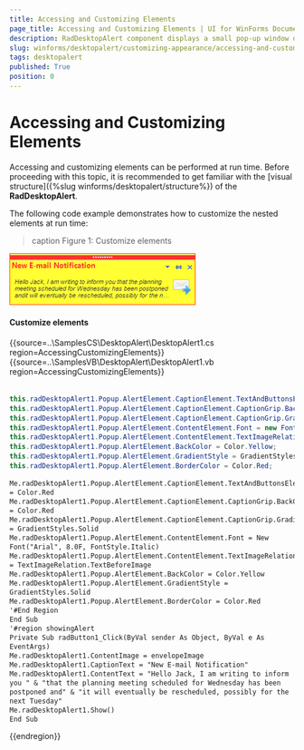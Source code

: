 ```yaml
---
title: Accessing and Customizing Elements
page_title: Accessing and Customizing Elements | UI for WinForms Documentation
description: RadDesktopAlert component displays a small pop-up window on the screen to notify the user that a specific event has occurred in the application. 
slug: winforms/desktopalert/customizing-appearance/accessing-and-customizing-elements 
tags: desktopalert
published: True
position: 0
---
```


# Accessing and Customizing Elements
 
Accessing and customizing elements can be performed at run time. Before proceeding with this topic, it is recommended to get familiar with the [visual structure]({%slug winforms/desktopalert/structure%}) of the __RadDesktopAlert__.

The following code example demonstrates how to customize the nested elements at run time:

>caption Figure 1: Customize elements

![desktopalert-accessing-and-customizing-elements 001](images/desktopalert-accessing-and-customizing-elements001.png)

#### Customize elements 

{{source=..\SamplesCS\DesktopAlert\DesktopAlert1.cs region=AccessingCustomizingElements}} 
{{source=..\SamplesVB\DesktopAlert\DesktopAlert1.vb region=AccessingCustomizingElements}} 

````C#
            
this.radDesktopAlert1.Popup.AlertElement.CaptionElement.TextAndButtonsElement.TextElement.ForeColor = Color.Red;
this.radDesktopAlert1.Popup.AlertElement.CaptionElement.CaptionGrip.BackColor = Color.Red;
this.radDesktopAlert1.Popup.AlertElement.CaptionElement.CaptionGrip.GradientStyle = GradientStyles.Solid;
this.radDesktopAlert1.Popup.AlertElement.ContentElement.Font = new Font("Arial", 8f,FontStyle.Italic);
this.radDesktopAlert1.Popup.AlertElement.ContentElement.TextImageRelation = TextImageRelation.TextBeforeImage;
this.radDesktopAlert1.Popup.AlertElement.BackColor = Color.Yellow;
this.radDesktopAlert1.Popup.AlertElement.GradientStyle = GradientStyles.Solid;
this.radDesktopAlert1.Popup.AlertElement.BorderColor = Color.Red;

````
````VB.NET
Me.radDesktopAlert1.Popup.AlertElement.CaptionElement.TextAndButtonsElement.TextElement.ForeColor = Color.Red
Me.radDesktopAlert1.Popup.AlertElement.CaptionElement.CaptionGrip.BackColor = Color.Red
Me.radDesktopAlert1.Popup.AlertElement.CaptionElement.CaptionGrip.GradientStyle = GradientStyles.Solid
Me.radDesktopAlert1.Popup.AlertElement.ContentElement.Font = New Font("Arial", 8.0F, FontStyle.Italic)
Me.radDesktopAlert1.Popup.AlertElement.ContentElement.TextImageRelation = TextImageRelation.TextBeforeImage
Me.radDesktopAlert1.Popup.AlertElement.BackColor = Color.Yellow
Me.radDesktopAlert1.Popup.AlertElement.GradientStyle = GradientStyles.Solid
Me.radDesktopAlert1.Popup.AlertElement.BorderColor = Color.Red
'#End Region
End Sub
'#region showingAlert
Private Sub radButton1_Click(ByVal sender As Object, ByVal e As EventArgs)
Me.radDesktopAlert1.ContentImage = envelopeImage
Me.radDesktopAlert1.CaptionText = "New E-mail Notification"
Me.radDesktopAlert1.ContentText = "Hello Jack, I am writing to inform you " & "that the planning meeting scheduled for Wednesday has been postponed and" & "it will eventually be rescheduled, possibly for the next Tuesday"
Me.radDesktopAlert1.Show()
End Sub

````

{{endregion}} 